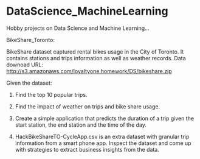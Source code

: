 # DataScience_MachineLearning
Hobby projects on Data Science and Machine Learning...

BikeShare_Toronto:

BikeShare dataset captured rental bikes usage in the City of Toronto. It contains stations and trips information as well as weather records. Data downoad URL: http://s3.amazonaws.com/loyaltyone.homework/DS/bikeshare.zip

Given the dataset:

1) Find the top 10 popular trips.

2) Find the impact of weather on trips and bike share usage.

3) Create a simple application that predicts the duration of a trip given the start station, the end station and the time of the day.

4) HackBikeShareTO-CycleApp.csv is an extra dataset with granular trip information from a smart phone app. Inspect the dataset and come up with strategies to extract business insights from the data.
